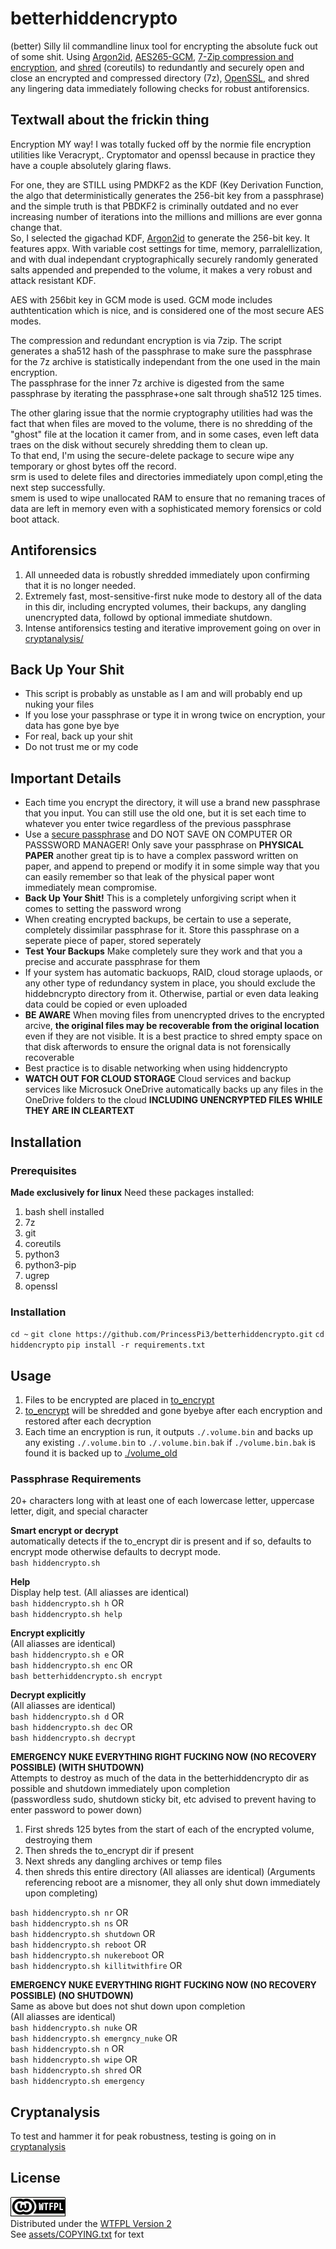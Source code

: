 # betterhiddencrypto
(better) Silly lil commandline linux tool for encrypting the absolute fuck out of some shit. Using [Argon2id](https://en.wikipedia.org/wiki/Argon2), [AES265-GCM](https://medium.com/@pravallikayakkala123/understanding-aes-encryption-and-aes-gcm-mode-an-in-depth-exploration-using-java-e03be85a3faa), [7-Zip compression and encryption](https://www.7-zip.org/7z.html), and [shred](https://linux.die.net/man/1/shred) (coreutils) to redundantly and securely open and close an encrypted and compressed directory (7z), [OpenSSL](https://www.openssl.org), and shred any lingering data immediately following checks for robust antiforensics.

## Textwall about the frickin thing
Encryption MY way!
I was totally fucked off by the normie file encryption utilities like Veracrypt,. Cryptomator and openssl because in practice they have a couple absolutely glaring flaws.  
  
For one, they are STILL using PMDKF2 as the KDF (Key Derivation Function, the algo that deterministically generates the 256-bit key from a passphrase) and the simple truth is that PBDKF2 is criminally outdated and no ever increasing number of iterations into the millions and millions are ever gonna change that.  
So, I selected the gigachad KDF, [Argon2id](https://en.wikipedia.org/wiki/Argon2) to generate the 256-bit key. It features appx. With variable cost settings for time, memory, parralellization, and with dual independant cryptographically securely randomly generated salts appended and prepended to the volume, it makes a very robust and attack resistant KDF.
  
AES with 256bit key in GCM mode is used. GCM mode includes authtentication which is nice, and is considered one of the most secure AES modes.

The compression and redundant encryption is via 7zip. The script generates a sha512 hash of the passphrase to make sure the passphrase for the 7z archive is statistically independant from the one used in the main encryption.  
The passphrase for the inner 7z archive is digested from the same passphrase by iterating the passphrase+one salt through sha512 125 times.  

The other glaring issue that the normie cryptography utilities had was the fact that when files are moved to the volume, there is no shredding of the "ghost" file at the location it camer from, and in some cases, even left data traes on the disk without securely shredding them to clean up.  
To that end, I'm using the secure-delete package to secure wipe any temporary or ghost bytes off the record.  
srm is used to delete files and directories immediately upon compl,eting the next step successfully.  
smem is used to wipe unallocated RAM to ensure that no remaning traces of data are left in memory even with a sophisticated memory forensics or cold boot attack.   

## Antiforensics
1. All unneeded data is robustly shredded immediately upon confirming that it is no longer needed.
2. Extremely fast, most-sensitive-first nuke mode to destory all of the data in this dir, including encrypted volumes, their backups, any dangling unencrypted data, followd by optional immediate shutdown.
3. Intense antiforensics testing and iterative improvement going on over in [cryptanalysis/](./cryptanalysis/README.md)

## Back Up Your Shit
* This script is probably as unstable as I am and will probably end up nuking your files
* If you lose your passphrase or type it in wrong twice on encryption, your data has gone bye bye
* For real, back up your shit
* Do not trust me or my code

## Important Details
* Each time you encrypt the directory, it will use a brand new passphrase that you input. You can still use the old one, but it is set each time to whatever you enter twice regardless of the previous passphrase
* Use a [secure passphrase](assets/how-to-create-a-secure-passphrase-2017-08-10_HQP.pdf) and DO NOT SAVE ON COMPUTER OR PASSSWORD MANAGER! Only save your passphrase on **PHYSICAL PAPER** another great tip is to have a complex password written on paper, and append to prepend or modify it in some simple way that you can easily remember so that leak of the physical paper wont immediately mean compromise.
* **Back Up Your Shit!** This is a completely unforgiving script when it comes to setting the password wrong
* When creating encrypted backups, be certain to use a seperate, completely dissimilar passphrase for it. Store this passphrase on a seperate piece of paper, stored seperately
* **Test Your Backups** Make completely sure they work and that you a precise and accurate passphrase for them
* If your system has automatic backuops, RAID, cloud storage uplaods, or any other type of redundancy system in place, you should exclude the hiddebncrypto directory from it. Otherwise, partial or even data leaking data could be copied or even uploaded
* **BE AWARE** When moving files from unencrypted drives to the encrypted arcive, **the original files may be recoverable from the original location** even if they are not visible. It is a best practice to shred empty space on that disk afterwords to ensure the orignal data is not forensically recoverable
* Best practice is to disable networking when using hiddencrypto
* **WATCH OUT FOR CLOUD STORAGE** Cloud services and backup services like Microsuck OneDrive automatically backs up any files in the OneDrive folders to the cloud **INCLUDING UNENCRYPTED FILES WHILE THEY ARE IN CLEARTEXT**

## Installation
### Prerequisites
**Made exclusively for linux**
Need these packages installed:
1. bash shell installed
2. 7z
3. git
4. coreutils
5. python3
6. python3-pip
7. ugrep 
8. openssl

### Installation
`cd ~`
`git clone https://github.com/PrincessPi3/betterhiddencrypto.git`
`cd hiddencrypto`
`pip install -r requirements.txt`

## Usage
1. Files to be encrypted are placed in [to_encrypt](./to_encrypt/README.md)
2. [to_encrypt](./to_encrypt/README.md) will be shredded and gone byebye after each encryption and restored after each decryption
3. Each time an encryption is run, it outputs `./.volume.bin` and backs up any existing `./.volume.bin` to `./.volume.bin.bak` if `./volume.bin.bak` is found it is backed up to [./volume_old](./.volume_old/README.md)

### Passphrase Requirements
20+ characters long with at least one of each lowercase letter, uppercase letter, digit, and special character  

**Smart encrypt or decrypt**  
automatically detects if the to_encrypt dir is present and if so, defaults to encrypt mode otherwise defaults to decrypt mode.  
`bash hiddencrypto.sh`  

**Help**  
Display help test.
(All aliasses are identical)  
`bash hiddencrypto.sh h` OR  
`bash hiddencrypto.sh help`  

**Encrypt explicitly**  
(All aliasses are identical)  
`bash hiddencrypto.sh e`  OR  
`bash hiddencrypto.sh enc`  OR  
`bash betterhiddencrypto.sh encrypt`  
  
**Decrypt explicitly**  
(All aliasses are identical)  
`bash hiddencrypto.sh d`  OR  
`bash hiddencrypto.sh dec`  OR  
`bash hiddencrypto.sh decrypt`

**EMERGENCY NUKE EVERYTHING RIGHT FUCKING NOW (NO RECOVERY POSSIBLE) (WITH SHUTDOWN)**  
Attempts to destroy as much of the data in the betterhiddencrypto dir as possible and shutdown immediately upon completion  
(passwordless sudo, shutdown sticky bit, etc advised to prevent having to enter password to power down)  
1. First shreds 125 bytes from the start of each of the encrypted volume, destroying them
2. Then shreds the to_encrypt dir if present
3. Next shreds any dangling archives or temp files
4. then shreds this entire directory
(All aliasses are identical)
(Arguments referencing reboot are a misnomer, they all only shut down immediately upon completing)  

`bash hiddencrypto.sh nr` OR  
`bash hiddencrypto.sh ns` OR  
`bash hiddencrypto.sh shutdown` OR  
`bash hiddencrypto.sh reboot` OR  
`bash hiddencrypto.sh nukereboot` OR  
`bash hiddencrypto.sh killitwithfire` OR  

**EMERGENCY NUKE EVERYTHING RIGHT FUCKING NOW (NO RECOVERY POSSIBLE) (NO SHUTDOWN)**  
Same as above but does not shut down upon completion  
(All aliasses are identical)  
`bash hiddencrypto.sh nuke` OR  
`bash hiddencrypto.sh emergncy_nuke` OR  
`bash hiddencrypto.sh n` OR  
`bash hiddencrypto.sh wipe` OR  
`bash hiddencrypto.sh shred` OR  
`bash hiddencrypto.sh emergency`

## Cryptanalysis
To test and hammer it for peak robustness, testing is going on in [cryptanalysis](./cryptanalysis/README.md
)

## License
 [![WTFPL](assets/wtfpl-badge-1.png)](http://www.wtfpl.net/)  
Distributed under the [WTFPL Version 2](http://www.wtfpl.net/)  
See [assets/COPYING.txt](assets/COPYING.txt) for text  
